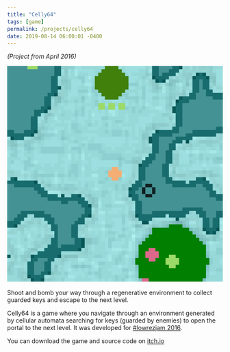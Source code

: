 ```yaml
---
title: "Celly64"
tags: [game]
permalink: /projects/celly64
date: 2019-08-14 06:00:01 -0400
---
```


*(Project from April 2016)*

<a href="https://parameterized.itch.io/celly64" target="_blank">![](/img/projects/celly64.gif)</a>

Shoot and bomb your way through a regenerative environment to collect guarded keys and escape to the next level.

Celly64 is a game where you navigate through an environment generated by cellular automata searching for keys (guarded by enemies) to open the portal to the next level. It was developed for [#lowrezjam 2016](https://itch.io/jam/lowrezjam2016).

You can download the game and source code on [itch.io](https://parameterized.itch.io/celly64)
